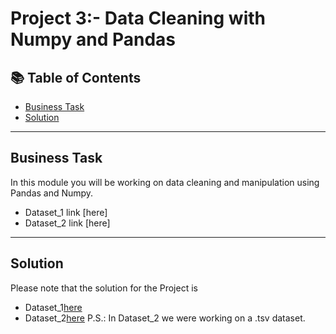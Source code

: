 # Project 3:- Data Cleaning with Numpy and Pandas
## 📚 Table of Contents
- [Business Task](#business-task)
- [Solution](#solution)

***

## Business Task
In this module you will be working on data cleaning and manipulation using Pandas and Numpy. 
- Dataset_1 link [here]
- Dataset_2 link [here]
  
***

## Solution
Please note that the solution for the Project is 
- Dataset_1[here](https://github.com/radhika456/Prepinsta-Winter-Internship---Data-Analytics/blob/master/Week%233/Dataset1.ipynb)
- Dataset_2[here](https://github.com/radhika456/Prepinsta-Winter-Internship---Data-Analytics/blob/master/Week%233/Dataset2.ipynb)
  P.S.: In Dataset_2 we were working on a .tsv dataset. 

